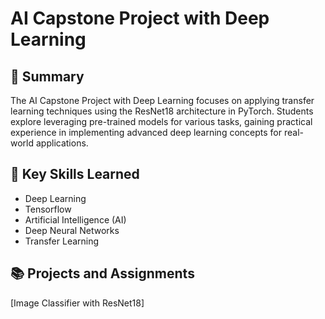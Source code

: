 # AI Capstone Project with Deep Learning

## 📑 Summary

The AI Capstone Project with Deep Learning focuses on applying transfer learning techniques using the ResNet18 architecture in PyTorch. Students explore leveraging pre-trained models for various tasks, gaining practical experience in implementing advanced deep learning concepts for real-world applications.

## 🔑 Key Skills Learned

-   Deep Learning
-   Tensorflow
-   Artificial Intelligence (AI)
-   Deep Neural Networks
-   Transfer Learning

## 📚 Projects and Assignments

[Image Classifier with ResNet18]

